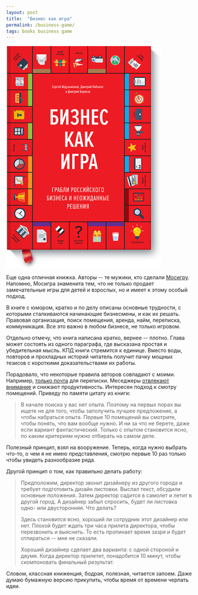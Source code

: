 ```yaml
---
layout: post
title:  "Бизнес как игра"
permalink: /business-game/
tags: books business game
---
```


![cover](/assets/static/business-game.png)

Еще одна отличная книжка. Авторы -- те мужики, кто сделали
[Мосигру](http://www.mosigra.ru/). Напомню, Мосигра знаменита тем, что не только
продает замечательные игры для детей и взрослых, но и имеет к этому особый
подход.

В книге с юмором, кратко и по делу описаны основные трудности, с которыми
сталкиваются начинающие бизнесмены, и как их решать. Правовая организация, поиск
помещения, аренда, найм, переписка, коммуникация. Все это важно в любом бизнесе,
не только игровом.

Отдельно отмечу, что книга написана кратко, вернее -- плотно. Глава может
состоять из одного параграфа, где высказана простая и убедительная мысль. КПД
книги стремится к единице. Вместо воды, повторов и прохладных историй читатель
получит пачку мощных тезисов с короткими доказательствами их работы.

Порадовало, что некоторые правила авторов совпадают с моими. Например,
[только почта](/mail) для переписки. Меседжеры [отвлекают внимание](/telegram) и
снижают продуктивность. Интересен подход к смотру помещений. Приведу по памяти
цитату из книги:

> В начале поиска у вас нет опыта. Поэтому на первых порах вы ищете не для того,
> чтобы заполучить лучшее предложение, а чтобы набраться опыта. Первые 10
> помещений вы смотрите, чтобы понять, что вам вообще нужно. И ни за что не
> берете, даже если вариант фантастический. Только с опытом становится ясно, по
> каким критериям нужно отбирать на самом деле.

Полезный принцип, взял на вооружение. Теперь, когда нужно выбрать что-то, о чем
я не имею представления, смотрю первые 10 раз только чтобы увидеть разнообразие
ряда.

Другой принцип о том, как правильно делать работу:

> Предположим, директор звонит дизайнеру из другого города и требует подготовить
> дизайн листовки. Выслал текст, обсудили основные положения. Затем директор
> садится в самолет и летит в другой город. А дизайнер забыл спросить, будет ли
> листовка одно- или двусторонняя. Что делать?
>
> Здесь становится ясно, хороший ли сотрудник этот дизайнер или нет. Плохой
> будет ждать три часа прилета директора, чтобы перезвонить и выяснить. То есть
> пропинает время зазря и будет отпираться -- мне не сказали.
>
> Хороший дизайнер сделает два варианта: с одной стороной и двумя. Когда директор
> прилетит, понадобится 10 минут, чтобы скомпоновать финальный результат.

Словом, классная книженция, бодрая, полезная, читается запоем. Даже думаю
бумажную версию прикупить, чтобы время от времени черпать идеи.
